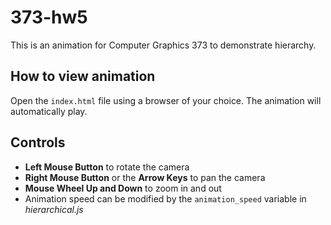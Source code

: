 # 373-hw5
This is an animation for Computer Graphics 373 to demonstrate hierarchy.
## How to view animation
Open the `index.html` file using a browser of your choice. The animation will automatically play.

## Controls
- **Left Mouse Button** to rotate the camera
- **Right Mouse Button** or the **Arrow Keys** to pan the camera
- **Mouse Wheel Up and Down** to zoom in and out
- Animation speed can be modified by the `animation_speed` variable in *hierarchical.js*
